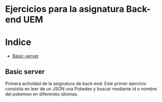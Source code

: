 # Ejercicios para la asignatura Back-end UEM

# Indice

- [Basic-server](#basic-server)


## Basic server
Primera actividad de la asignatura de back-end. Este primer ejercicio consistía en leer de un JSON una Pokedex y buscar mediante id o nombre del pokemon en diferentes idiomas.
